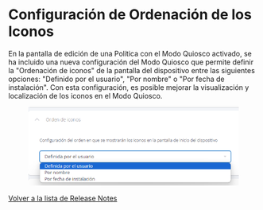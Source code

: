 # Configuración de Ordenación de los Iconos

En la pantalla de edición de una Política con el Modo Quiosco activado, se ha incluido una nueva configuración del Modo Quiosco que permite definir la "Ordenación de iconos" de la pantalla del dispositivo entre las siguientes opciones: "Definido por el usuario", "Por nombre" o "Por fecha de instalación". Con esta configuración, es posible mejorar la visualización y localización de los iconos en el Modo Quiosco.

<figure><img src="../../../.gitbook/assets/image (58).png" alt="" width="488"><figcaption></figcaption></figure>

[Volver a la lista de Release Notes](./)&#x20;
